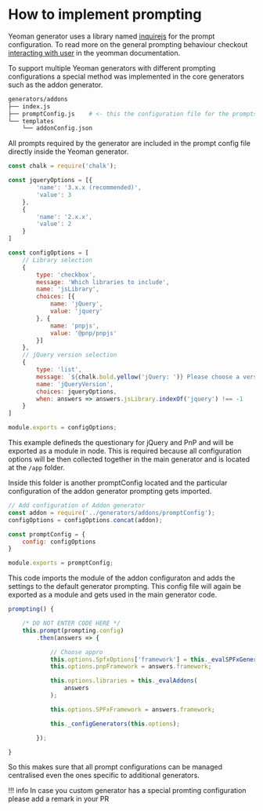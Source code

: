 # How to implement prompting

Yeoman generator uses a library named [inquirejs](https://github.com/SBoudrias/Inquirer.js/) for the prompt configuration. To read more on the general prompting behaviour checkout [interacting with user](http://yeoman.io/authoring/user-interactions.html) in the yeomman documentation.

To support multiple Yeoman generators with different prompting configurations a special method was implemented in the core generators such as the addon generator.

```bash
generators/addons
├── index.js
├── promptConfig.js    # <- this the configuration file for the prompts
└── templates
    └── addonConfig.json
```

All prompts required by the generator are included in the prompt config file directly inside the Yeoman generator.

```js
const chalk = require('chalk');

const jqueryOptions = [{
        'name': '3.x.x (recommended)',
        'value': 3
    },
    {
        'name': '2.x.x',
        'value': 2
    }
]

const configOptions = [
    // Library selection
    {
        type: 'checkbox',
        message: 'Which libraries to include',
        name: 'jsLibrary',
        choices: [{
            name: 'jQuery',
            value: 'jquery'
        }, {
            name: 'pnpjs',
            value: '@pnp/pnpjs'
        }]
    },
    // jQuery version selection
    {
        type: 'list',
        message: `${chalk.bold.yellow('jQuery: ')} Please choose a version:`,
        name: 'jQueryVersion',
        choices: jqueryOptions,
        when: answers => answers.jsLibrary.indexOf('jquery') !== -1
    }
]

module.exports = configOptions;
```

This example defineds the questionary for jQuery and PnP and will be exported as a module in node. This is required because all configuration options will be then collected together in the main generator and is located at the ```/app``` folder.

Inside this folder is another promptConfig located and the particular configuration of the addon generator prompting gets imported.

```js
// Add configuration of Addon generator
const addon = require('../generators/addons/promptConfig');
configOptions = configOptions.concat(addon);

const promptConfig = {
    config: configOptions
}

module.exports = promptConfig;
```

This code imports the module of the addon configuraton and adds the settings to the default generator prompting. This config file will again be exported as a module and gets used in the main generator code.

```js
prompting() {

    /* DO NOT ENTER CODE HERE */
    this.prompt(prompting.config)
        .then(answers => {

            // Choose appro
            this.options.SpfxOptions['framework'] = this._evalSPFxGenerator(answers.framework);
            this.options.pnpFramework = answers.framework;

            this.options.libraries = this._evalAddons(
                answers
            );

            this.options.SPFxFramework = answers.framework;

            this._configGenerators(this.options);

        });

}
```

So this makes sure that all prompt configurations can be managed centralised even the ones specific to additional generators.

!!! info
    In case you custom generator has a special promting configuration please add a remark in your PR

